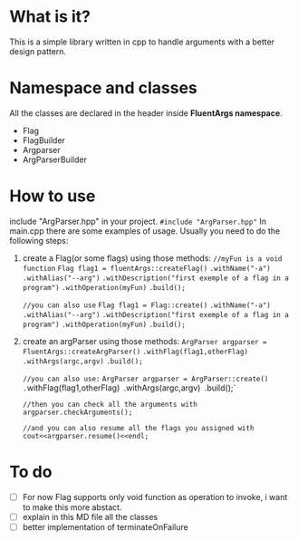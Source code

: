 # What is it?
This is a simple library written in cpp to handle arguments with a better design pattern.
# Namespace and classes
All the classes are declared in the header inside **FluentArgs namespace**.
- Flag
- FlagBuilder
- Argparser
- ArgParserBuilder
# How to use
include "ArgParser.hpp" in your project.
`#include "ArgParser.hpp"`
In main.cpp there are some examples of usage.
Usually you need to do the following steps:

1. create a Flag(or some flags) using those methods:
	`//myFun is a void function`
	`Flag flag1 = fluentArgs::createFlag()`
	`.withName("-a")`
	`.withAlias("--arg")`
	`.withDescription("first exemple of a flag in a program")`
	`.withOperation(myFun)`
	`.build();`
	
	`//you can also use`
	`Flag flag1 = Flag::create()`
	`.withName("-a")`
	`.withAlias("--arg")`
	`.withDescription("first exemple of a flag in a program")`
	`.withOperation(myFun)`
	`.build();`
2. create an argParser using those methods:
	`ArgParser argparser = FluentArgs::createArgParser()`
	`.withFlag(flag1,otherFlag)`
	`.withArgs(argc,argv)`
	`.build();`
	
	`//you can also use:`
	`ArgParser argparser = ArgParser::create()
	.`withFlag(flag1,otherFlag)`
	`.withArgs(argc,argv)`
	`.build();`
	
	`//then you can check all the arguments with`
	`argparser.checkArguments();`
	
	`//and you can also resume all the flags you assigned with`
	`cout<<argparser.resume()<<endl;`
# To do
- [ ] For now Flag supports only void function as operation to invoke,  i want to make this more abstact.
- [ ] explain in this MD file all the classes
- [ ] better implementation of terminateOnFailure